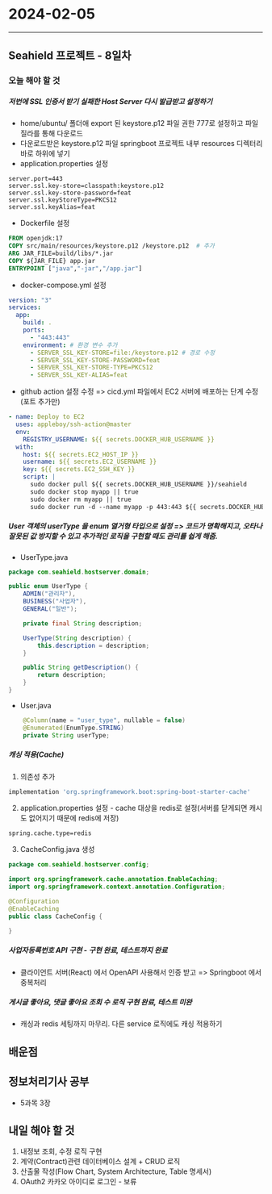 # 2024-02-05

---

## Seahield 프로젝트 - 8일차

### 오늘 해야 할 것

##### 저번에 SSL 인증서 받기 실패한 Host Server 다시 발급받고 설정하기

- home/ubuntu/ 폴더애 export 된 keystore.p12 파일 권한 777로 설정하고 파일질라를 통해 다운로드
- 다운로드받은 keystore.p12 파일 springboot 프로젝트 내부 resources 디렉터리 바로 하위에 넣기
- application.properties 설정

```properties
server.port=443
server.ssl.key-store=classpath:keystore.p12
server.ssl.key-store-password=feat
server.ssl.keyStoreType=PKCS12
server.ssl.keyAlias=feat
```

- Dockerfile 설정

```Dockerfile
FROM openjdk:17
COPY src/main/resources/keystore.p12 /keystore.p12  # 추가
ARG JAR_FILE=build/libs/*.jar
COPY ${JAR_FILE} app.jar
ENTRYPOINT ["java","-jar","/app.jar"]
```

- docker-compose.yml 설정

```yml
version: "3"
services:
  app:
    build: .
    ports:
      - "443:443"
    environment: # 환경 변수 추가
      - SERVER_SSL_KEY-STORE=file:/keystore.p12 # 경로 수정
      - SERVER_SSL_KEY-STORE-PASSWORD=feat
      - SERVER_SSL_KEY-STORE-TYPE=PKCS12
      - SERVER_SSL_KEY-ALIAS=feat
```

- github action 설정 수정 => cicd.yml 파일에서 EC2 서버에 배포하는 단계 수정(포트 추가만)

```yml
- name: Deploy to EC2
  uses: appleboy/ssh-action@master
  env:
    REGISTRY_USERNAME: ${{ secrets.DOCKER_HUB_USERNAME }}
  with:
    host: ${{ secrets.EC2_HOST_IP }}
    username: ${{ secrets.EC2_USERNAME }}
    key: ${{ secrets.EC2_SSH_KEY }}
    script: |
      sudo docker pull ${{ secrets.DOCKER_HUB_USERNAME }}/seahield
      sudo docker stop myapp || true
      sudo docker rm myapp || true
      sudo docker run -d --name myapp -p 443:443 ${{ secrets.DOCKER_HUB_USERNAME }}/seahield
```

##### User 객체의 userType 을 enum 열거형 타입으로 설정 => 코드가 명확해지고, 오타나 잘못된 값 방지할 수 있고 추가적인 로직을 구현할 때도 관리를 쉽게 해줌.

- UserType.java

```java
package com.seahield.hostserver.domain;

public enum UserType {
    ADMIN("관리자"),
    BUSINESS("사업자"),
    GENERAL("일반");

    private final String description;

    UserType(String description) {
        this.description = description;
    }

    public String getDescription() {
        return description;
    }
}
```

- User.java

```java
    @Column(name = "user_type", nullable = false)
    @Enumerated(EnumType.STRING)
    private String userType;
```

##### 캐싱 적용(Cache)

1. 의존성 추가

```gradle
implementation 'org.springframework.boot:spring-boot-starter-cache'
```

2. application.properties 설정 - cache 대상을 redis로 설정(서버를 닫게되면 캐시도 없어지기 때문에 redis에 저장)

```properties
spring.cache.type=redis
```

3. CacheConfig.java 생성

```java
package com.seahield.hostserver.config;

import org.springframework.cache.annotation.EnableCaching;
import org.springframework.context.annotation.Configuration;

@Configuration
@EnableCaching
public class CacheConfig {

}
```

##### 사업자등록번호 API 구현 - 구현 완료, 테스트까지 완료

- 클라이언트 서버(React) 에서 OpenAPI 사용해서 인증 받고 => Springboot 에서 중복처리

##### 게시글 좋아요, 댓글 좋아요 조회 수 로직 구현 완료, 테스트 미완

- 캐싱과 redis 세팅까지 마무리. 다른 service 로직에도 캐싱 적용하기

## 배운점

## 정보처리기사 공부

- 5과목 3장

## 내일 해야 할 것

1. 내정보 조회, 수정 로직 구현
2. 계약(Contract)관련 데이터베이스 설계 + CRUD 로직
3. 산출물 작성(Flow Chart, System Architecture, Table 명세서)
4. OAuth2 카카오 아이디로 로그인 - 보류
